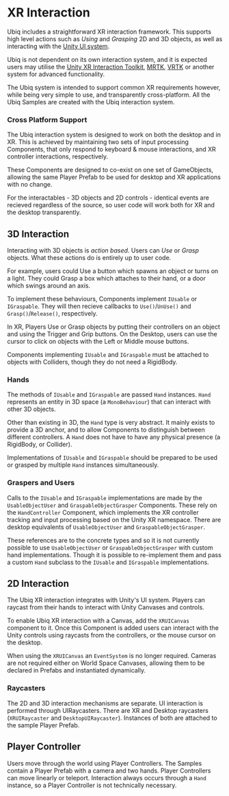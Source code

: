 # XR Interaction

Ubiq includes a straightforward XR interaction framework. This supports high level actions such as *Using* and *Grasping* 2D and 3D objects, as well as interacting with the [Unity UI system](https://docs.unity3d.com/Manual/com.unity.ugui.html).

Ubiq is not dependent on its own interaction system, and it is expected users may utilise the [Unity XR Interaction Toolkit](https://docs.unity3d.com/Packages/com.unity.xr.interaction.toolkit@1.0/manual/index.html), [MRTK](https://docs.microsoft.com/en-us/windows/mixed-reality/develop/unity/mrtk-getting-started), [VRTK](https://vrtoolkit.readme.io/) or another system for advanced functionality.

The Ubiq system is intended to support common XR requirements however, while being very simple to use, and transparently cross-platform. All the Ubiq Samples are created with the Ubiq interaction system.

### Cross Platform Support

The Ubiq interaction system is designed to work on both the desktop and in XR. This is achieved by maintaining two sets of input processing Components, that only respond to keyboard & mouse interactions, and XR controller interactions, respectively.

These Components are designed to co-exist on one set of GameObjects, allowing the same Player Prefab to be used for desktop and XR applications with no change.

For the interactables - 3D objects and 2D controls - identical events are recieved regardless of the source, so user code will work both for XR and the desktop transparently.


## 3D Interaction

Interacting with 3D objects is *action based*. Users can *Use* or *Grasp* objects. What these actions do is entirely up to user code.

For example, users could Use a button which spawns an object or turns on a light. They could Grasp a box which attaches to their hand, or a door which swings around an axis.

To implement these behaviours, Components implement `IUsable` or `IGraspable`. They will then recieve callbacks to `Use()`/`UnUse()` and `Grasp()`/`Release()`, respectively.

In XR, Players Use or Grasp objects by putting their controllers on an object and using the Trigger and Grip buttons. On the Desktop, users can use the cursor to click on objects with the Left or Middle mouse buttons.

Components implementing `IUsable` and `IGraspable` must be attached to objects with Colliders, though they do not need a RigidBody.

### Hands

The methods of `IUsable` and `IGraspable` are passed `Hand` instances. `Hand` represents an entity in 3D space (a `MonoBehaviour`) that can interact with other 3D objects. 

Other than existing in 3D, the `Hand` type is very abstract. It mainly exists to provide a 3D anchor, and to allow Components to distinguish between different controllers. A `Hand` does not have to have any physical presence (a RigidBody, or Collider). 

Implementations of `IUsable` and `IGraspable` should be prepared to be used or grasped by multiple `Hand` instances simultaneously.

### Graspers and Users

Calls to the `IUsable` and `IGraspable` implementations are made by the `UsableObjectUser` and `GraspableObjectGrasper` Components. These rely on the `HandController` Component, which implements the XR controller tracking and input processing based on the Unity XR namespace. There are desktop equivalents of `UsableObjectUser` and `GraspableObjectGrasper`. 

These references are to the concrete types and so it is not currently possible to use `UsableObjectUser` or `GraspableObjectGrasper` with custom hand implementations. Though it is possible to re-implement them and pass a custom `Hand` subclass to the `IUsable` and `IGraspable` implementations.

## 2D Interaction

The Ubiq XR interaction integrates with Unity's UI system. Players can raycast from their hands to interact with Unity Canvases and controls.

To enable Ubiq XR interaction with a Canvas, add the `XRUICanvas` component to it. Once this Component is added users can interact with the Unity controls using raycasts from the controllers, or the mouse cursor on the desktop.

When using the `XRUICanvas` an `EventSystem` is no longer required. Cameras are not required either on World Space Canvases, allowing them to be declared in Prefabs and instantiated dynamically.

### Raycasters

The 2D and 3D interaction mechanisms are separate. UI interaction is performed through UIRaycasters. There are XR and Desktop raycasters (`XRUIRaycaster` and `DesktopUIRaycaster`). Instances of both are attached to the sample Player Prefab.


## Player Controller

Users move through the world using Player Controllers. The Samples contain a Player Prefab with a camera and two hands. Player Controllers can move linearly or teleport. Interaction always occurs through a `Hand` instance, so a Player Controller is not technically necessary.
